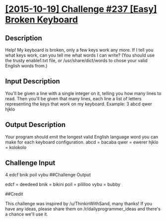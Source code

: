 # [[2015-10-19] Challenge #237 [Easy] Broken Keyboard](https://www.reddit.com/r/dailyprogrammer/comments/3pcb3i/20151019_challenge_237_easy_broken_keyboard/)

## Description

Help! My keyboard is broken, only a few keys work any more. If I tell you what keys work, can you tell me what words I can write?
(You should use the trusty enable1.txt file, or /usr/share/dict/words to chose your valid English words from.)
## Input Description

You'll be given a line with a single integer on it, telling you how many lines to read. Then you'll be given that many lines, each line a list of letters representing the keys that work on my keyboard. Example:
3
abcd
qwer
hjklo
## Output Description

Your program should emit the longest valid English language word you can make for each keyboard configuration.
abcd = bacaba
qwer = ewerer
hjklo = kolokolo
## Challenge Input

4
edcf
bnik
poil
vybu
##Challenge Output

edcf = deedeed
bnik = bikini
poil = pililloo
vybu = bubby

##Credit

This challenge was inspired by /u/ThinkinWithSand, many thanks! If you have any ideas, please share them on /r/dailyprogrammer_ideas and there's a chance we'll use it.
